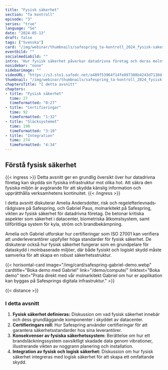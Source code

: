 ```yaml
---
title: "Fysisk säkerhet"
section: "Ta kontroll"
episode: "3"
series: "true"
language: "Se"
date: "2024-05-13"
draft: false
tags: ["Svenska"]
card: "/img/webinar/thumbnails/safespring_ta-kontroll_2024_fysisk-sakerhet.jpg"
eventbild: ""
socialmediabild: ""
intro: 'Hur fysisk säkerhet påverkar datadrivna företag och deras molntjänster'
nosidebar: "none"
sidebarimage: ""
videoURL: "https://s3.sto1.safedc.net/a489f53964f14fe897308b4243d7138d:processedvideos/safespring_ta-kontroll_2024_fysisk-sakerhet_final/master.m3u8"
thumbnail: "/img/webinar/thumbnails/safespring_ta-kontroll_2024_fysisk-sakerhet.jpg"
chaptersTitle: "I detta avsnitt"
chapters:
- title: "Fysisk säkerhet"
  time: 27
  timeFormatted: "0:27"
- title: "Certifieringar"
  time: 92
  timeFormatted: "1:32"
- title: "Släcksystemet"
  time: 190
  timeFormatted: "3:10"
- title: "Integration"
  time: 274
  timeFormatted: "4:34"
---
```



## Förstå fysisk säkerhet

{{< ingress >}}
Detta avsnitt ger en grundlig översikt över hur datadrivna företag kan skydda sin fysiska infrastruktur mot olika hot. Att säkra den fysiska miljön är avgörande för att skydda känslig information och upprätthålla verksamhetens kontinuitet.
{{< /ingress >}}

I detta avsnitt diskuterar Amelia Andersdotter, risk och regelefterlevnads­rådgivare på Safespring, och Gabriel Paus, molnarkitekt på Safespring, vikten av fysisk säkerhet för datadrivna företag. De betonar kritiska aspekter som säkerhet i datacenter, biometriska åtkomstsystem, samt tillförlitliga system för kyla, ström och brandbekämpning.

Amelia och Gabriel utforskar hur certifieringar som ISO 27001 kan verifiera att underleverantörer uppfyller höga standarder för fysisk säkerhet. De diskuterar också hur fysisk säkerhet fungerar som en grundpelare för dataskydd i molnbaserade miljöer, där både fysiskt och logiskt skydd måste samverka för att skapa en robust säkerhetsstruktur.

{{< horisontal-card image="/img/card/safespring-gabriel-demo.webp" cardtitle="Boka demo med Gabriel" link="/demo/compute/" linktext="Boka demo" text="Prata direkt med vår molnarkitekt Gabriel om hur er applikation kan byggas på Safesprings digitala infrastruktur." >}}

{{< distance >}}

### I detta avsnitt
1. **Fysisk säkerhet definieras:** Diskussion om vad fysisk säkerhet innebär och dess grundläggande komponenter i skyddet av datacenter.
2. **Certifieringars roll:** Hur Safespring använder certifieringar för att garantera säkerhetsstandarder hos sina leverantörer.
3. **Konsekvenser av fysiska säkerhetssystem:** Berättelse om hur ett brandsläckningssystem oavsiktligt skadade data genom vibrationer, illustrerande vikten av noggrann planering och installation.
4. **Integration av fysisk och logisk säkerhet:** Diskussion om hur fysisk säkerhet integreras med logisk säkerhet för att skapa ett omfattande skydd.

